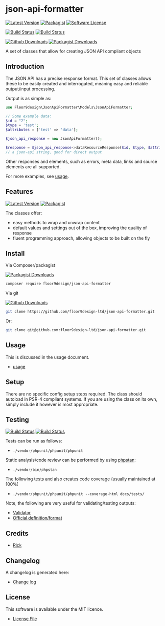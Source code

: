 # json-api-formatter

[![Latest Version](https://img.shields.io/github/v/release/floor9design-ltd/json-api-formatter?include_prereleases&style=plastic)](https://github.com/floor9design-ltd/json-api-formatter/releases)
[![Packagist](https://img.shields.io/packagist/v/floor9design/json-api-formatter?style=plastic)](https://packagist.org/packages/floor9design/json-api-formatter)
[![Software License](https://img.shields.io/badge/license-MIT-brightgreen.svg?style=plastic)](LICENCE.md)

[![Build Status](https://img.shields.io/travis/floor9design-ltd/json-api-formatter?style=plastic)](https://travis-ci.com/github/floor9design-ltd/json-api-formatter)
[![Build Status](https://img.shields.io/codecov/c/github/floor9design-ltd/json-api-formatter?style=plastic)](https://codecov.io/gh/floor9design-ltd/json-api-formatter)

[![Github Downloads](https://img.shields.io/github/downloads/floor9design-ltd/json-api-formatter/total?style=plastic)](https://github.com/floor9design-ltd/json-api-formatter)
[![Packagist Downloads](https://img.shields.io/packagist/dt/floor9design/json-api-formatter?style=plastic)](https://packagist.org/packages/floor9design/json-api-formatter)


A set of classes that allow for creating JSON API compliant objects

## Introduction

The JSON API has a precise response format. This set of classes allows these to be easily created and interrogated,
meaning easy and reliable output/input processing.

Output is as simple as:

```php
use Floor9design\JsonApiFormatter\Models\JsonApiFormatter;

// Some example data:
$id = "2"; 
$type = 'test';
$attributes = ['test' => 'data'];

$json_api_response = new JsonApiFormatter();

$response = $json_api_response->dataResourceResponse($id, $type, $attributes); 
// a json-api string, good for direct output 
```

Other responses and elements, such as errors, meta data, links and source elements are all supported. 

For more examples, see [usage](docs/project/usage.md).

## Features

[![Latest Version](https://img.shields.io/github/v/release/floor9design-ltd/json-api-formatter?include_prereleases&style=plastic)](https://github.com/floor9design-ltd/json-api-formatter/releases)
[![Packagist](https://img.shields.io/packagist/v/floor9design/json-api-formatter?style=plastic)](https://packagist.org/packages/floor9design/json-api-formatter)

The classes offer:

* easy methods to wrap and unwrap content
* default values and settings out of the box, improving the quality of response
* fluent programming approach, allowing objects to be built on the fly

## Install

Via Composer/packagist

[![Packagist Downloads](https://img.shields.io/packagist/dt/floor9design/json-api-formatter?style=plastic)](https://packagist.org/packages/floor9design/json-api-formatter)

``` bash
composer require floor9design/json-api-formatter
```

Via git

[![Github Downloads](https://img.shields.io/github/downloads/floor9design-ltd/json-api-formatter/total?style=plastic)](https://github.com/floor9design-ltd/json-api-formatter)

``` bash
git clone https://github.com/floor9design-ltd/json-api-formatter.git
```
Or: 
``` bash
git clone git@github.com:floor9design-ltd/json-api-formatter.git
```

## Usage

This is discussed in the usage document.

* [usage](docs/project/usage.md)

## Setup

There are no specific config setup steps required. 
The class should autoload in PSR-4 compliant systems. If you are using the class on its own, simply include it 
however is most appropriate.

## Testing

[![Build Status](https://img.shields.io/travis/floor9design-ltd/json-api-formatter?style=plastic)](https://travis-ci.com/github/floor9design-ltd/json-api-formatter)
[![Build Status](https://img.shields.io/codecov/c/github/floor9design-ltd/json-api-formatter?style=plastic)](https://codecov.io/gh/floor9design-ltd/json-api-formatter)

Tests can be run as follows:

* `./vendor/phpunit/phpunit/phpunit`

Static analysis/code review can be performed by using [phpstan](https://phpstan.org/):

* `./vendor/bin/phpstan`

The following tests and also creates code coverage (usually maintained at 100%)

* `./vendor/phpunit/phpunit/phpunit --coverage-html docs/tests/`

Note, the following are very useful for validating/testing outputs:

* [Validator](https://www.jsonschemavalidator.net/)
* [Official definition/format](https://jsonapi.org/format/)

## Credits

- [Rick](https://github.com/elb98rm)

## Changelog

A changelog is generated here:

* [Change log](CHANGELOG.md)

## License

This software is available under the MIT licence. 

* [License File](LICENCE.md)
